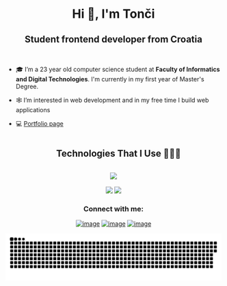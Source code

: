 <h1 align="center">Hi 👋, I'm Tonči</h1>
<h2 align="center">Student frontend developer from Croatia</h3><br>

- 🎓 I’m a 23 year old computer science student at **Faculty of Informatics and Digital Technologies**. I'm currently in my first year of Master's Degree.

- 🕸️ I’m interested in web development and in my free time I build web applications

- 💻 <a href="https://www.marinactonci.xyz/" target="_blank">Portfolio page</a>

<div id="user-content-toc">
  <ul align="center">
    <summary><h2 style="display: inline-block">Technologies That I Use 👨🏻‍💻</h2></summary>
  </ul>
</div>
<!--tech stack icons-->
<p align="center">
  <a href="https://skillicons.dev">
    <img src="https://skillicons.dev/icons?i=html,css,js,ts,angular,react,nextjs,tailwind,figma,firebase,mongodb,prisma,supabase,nodejs,express,git,github,webstorm,netlify,vercel,vscode,webstorm&perline=11" />
  </a>
</p>

<div align= "center">
  <img height= "150" src="https://github-readme-stats.vercel.app/api?username=marinactonci&theme=tokyonight&show_icons=true" />
  <img height= "150" src="https://github-readme-stats.vercel.app/api/top-langs/?username=marinactonci&layout=compact&theme=tokyonight&hide=less" />
</div>

<h3 align="center">Connect with me:</h3>
<div align="center">

[![image](https://img.shields.io/badge/LinkedIn-0077B5?style=for-the-badge&logo=linkedin&logoColor=white)](https://www.linkedin.com/in/marinactonci/)
[![image](https://img.shields.io/badge/Instagram-E4405F?style=for-the-badge&logo=instagram&logoColor=white)](https://www.instagram.com/marinactonci/)
[![image](https://img.shields.io/badge/Gmail-D14836?style=for-the-badge&logo=gmail&logoColor=white)](mailto:toncimarinac@gmail.com)
  
</div>

<p align="center">
 <img width="1000" src="assets/github-snake.svg" alt="snake"/>
</p>

